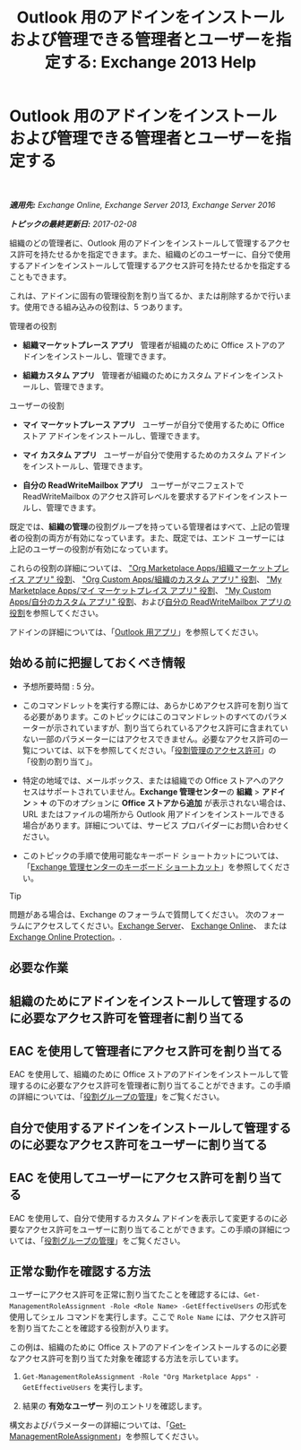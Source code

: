 ﻿---
title: 'Outlook 用のアドインをインストールおよび管理できる管理者とユーザーを指定する: Exchange 2013 Help'
TOCTitle: Outlook 用のアドインをインストールおよび管理できる管理者とユーザーを指定する
ms:assetid: 7ee4302d-b8bb-40a0-9810-10d3a0271bcb
ms:mtpsurl: https://technet.microsoft.com/ja-jp/library/JJ943754(v=EXCHG.150)
ms:contentKeyID: 52057843
ms.date: 05/23/2018
mtps_version: v=EXCHG.150
ms.translationtype: MT
---

# Outlook 用のアドインをインストールおよび管理できる管理者とユーザーを指定する

 

_**適用先:** Exchange Online, Exchange Server 2013, Exchange Server 2016_

_**トピックの最終更新日:** 2017-02-08_

組織のどの管理者に、Outlook 用のアドインをインストールして管理するアクセス許可を持たせるかを指定できます。また、組織のどのユーザーに、自分で使用するアドインをインストールして管理するアクセス許可を持たせるかを指定することもできます。

これは、アドインに固有の管理役割を割り当てるか、または削除するかで行います。使用できる組み込みの役割は、5 つあります。

管理者の役割

  - **組織マーケットプレース アプリ**   管理者が組織のために Office ストアのアドインをインストールし、管理できます。

  - **組織カスタム アプリ**   管理者が組織のためにカスタム アドインをインストールし、管理できます。

ユーザーの役割

  - **マイ マーケットプレース アプリ**   ユーザーが自分で使用するために Office ストア アドインをインストールし、管理できます。

  - **マイ カスタム アプリ**   ユーザーが自分で使用するためのカスタム アドインをインストールし、管理できます。

  - **自分の ReadWriteMailbox アプリ**   ユーザーがマニフェストで ReadWriteMailbox のアクセス許可レベルを要求するアドインをインストールし、管理できます。

既定では、**組織の管理**の役割グループを持っている管理者はすべて、上記の管理者の役割の両方が有効になっています。また、既定では、エンド ユーザーには上記のユーザーの役割が有効になっています。

これらの役割の詳細については、 ["Org Marketplace Apps/組織マーケットプレイス アプリ" 役割](org-marketplace-apps-role-exchange-2013-help.md)、 ["Org Custom Apps/組織のカスタム アプリ" 役割](org-custom-apps-role-exchange-2013-help.md)、 ["My Marketplace Apps/マイ マーケットプレイス アプリ" 役割](my-marketplace-apps-role-exchange-2013-help.md)、 ["My Custom Apps/自分のカスタム アプリ" 役割](my-custom-apps-role-exchange-2013-help.md)、および[自分の ReadWriteMailbox アプリの役割](my-readwritemailbox-apps-role-exchange-2013-help.md)を参照してください。

アドインの詳細については、「[Outlook 用アプリ](add-ins-for-outlook-exchange-2013-help.md)」を参照してください。

## 始める前に把握しておくべき情報

  - 予想所要時間 : 5 分。

  - このコマンドレットを実行する際には、あらかじめアクセス許可を割り当てる必要があります。このトピックにはこのコマンドレットのすべてのパラメーターが示されていますが、割り当てられているアクセス許可に含まれていない一部のパラメーターにはアクセスできません。必要なアクセス許可の一覧については、以下を参照してください。「[役割管理のアクセス許可](role-management-permissions-exchange-2013-help.md)」の「役割の割り当て」。

  - 特定の地域では、メールボックス、または組織での Office ストアへのアクセスはサポートされていません。**Exchange 管理センター**の <strong>組織</strong> \> <strong>アドイン</strong> \> ![\[追加\] アイコン](images/JJ218640.c1e75329-d6d7-4073-a27d-498590bbb558(EXCHG.150).gif "[追加] アイコン") の下のオプションに <strong>Office ストアから追加</strong> が表示されない場合は、URL またはファイルの場所から Outlook 用アドインをインストールできる場合があります。詳細については、サービス プロバイダーにお問い合わせください。

  - このトピックの手順で使用可能なキーボード ショートカットについては、「[Exchange 管理センターのキーボード ショートカット](keyboard-shortcuts-in-the-exchange-admin-center-exchange-online-protection-help.md)」を参照してください。


> [!TIP]
> 問題がある場合は、Exchange のフォーラムで質問してください。 次のフォーラムにアクセスしてください。<A href="https://go.microsoft.com/fwlink/p/?linkid=60612">Exchange Server</A>、 <A href="https://go.microsoft.com/fwlink/p/?linkid=267542">Exchange Online</A>、 または <A href="https://go.microsoft.com/fwlink/p/?linkid=285351">Exchange Online Protection</A>。.



## 必要な作業

## 組織のためにアドインをインストールして管理するのに必要なアクセス許可を管理者に割り当てる

## EAC を使用して管理者にアクセス許可を割り当てる

EAC を使用して、組織のために Office ストアのアドインをインストールして管理するのに必要なアクセス許可を管理者に割り当てることができます。この手順の詳細については、「[役割グループの管理](manage-role-groups-exchange-2013-help.md)」をご覧ください。

## 自分で使用するアドインをインストールして管理するのに必要なアクセス許可をユーザーに割り当てる

## EAC を使用してユーザーにアクセス許可を割り当てる

EAC を使用して、自分で使用するカスタム アドインを表示して変更するのに必要なアクセス許可をユーザーに割り当てることができます。この手順の詳細については、「[役割グループの管理](manage-role-groups-exchange-2013-help.md)」をご覧ください。

## 正常な動作を確認する方法

ユーザーにアクセス許可を正常に割り当てたことを確認するには、`Get-ManagementRoleAssignment -Role <Role Name> -GetEffectiveUsers` の形式を使用してシェル コマンドを実行します。ここで `Role Name` には、アクセス許可を割り当てたことを確認する役割が入ります。

この例は、組織のために Office ストアのアドインをインストールするのに必要なアクセス許可を割り当てた対象を確認する方法を示しています。

1.  `Get-ManagementRoleAssignment -Role "Org Marketplace Apps" -GetEffectiveUsers` を実行します。

2.  結果の <strong>有効なユーザー</strong> 列のエントリを確認します。

構文およびパラメーターの詳細については、「[Get-ManagementRoleAssignment](https://technet.microsoft.com/ja-jp/library/dd351024\(v=exchg.150\))」を参照してください。

